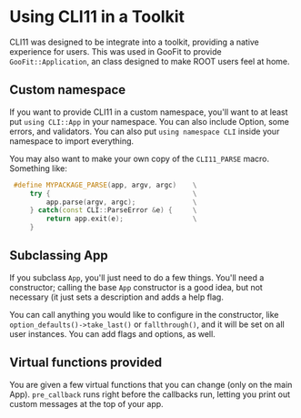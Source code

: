 # Using CLI11 in a Toolkit

CLI11 was designed to be integrate into a toolkit, providing a native experience for users. This was used in GooFit to provide `GooFit::Application`, an class designed to make ROOT users feel at home.

## Custom namespace

If you want to provide CLI11 in a custom namespace, you'll want to at least put `using CLI::App` in your namespace. You can also include Option, some errors, and validators. You can also put `using namespace CLI` inside your namespace to import everything.

You may also want to make your own copy of the `CLI11_PARSE` macro. Something like:

```cpp
 #define MYPACKAGE_PARSE(app, argv, argc)    \
     try {                                   \
         app.parse(argv, argc);              \
     } catch(const CLI::ParseError &e) {     \
         return app.exit(e);                 \
     }
```

## Subclassing App

If you subclass `App`, you'll just need to do a few things. You'll need a constructor; calling the base `App` constructor is a good idea, but not necessary (it just sets a description and adds a help flag.

You can call anything you would like to configure in the constructor, like `option_defaults()->take_last()` or `fallthrough()`, and it will be set on all user instances. You can add flags and options, as well.

## Virtual functions provided

You are given a few virtual functions that you can change (only on the main App). `pre_callback` runs right before the callbacks run, letting you print out custom messages at the top of your app.
